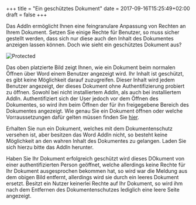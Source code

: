 +++
title = "Ein geschütztes Dokument"
date = 2017-09-16T15:25:49+02:00
draft = false
+++

Das AddIn ermöglicht Ihnen eine feingranulare Anpassung von Rechten an Ihrem Dokument. Setzen Sie einige Rechte für Benutzer, so muss sicher gestellt werden, dass sich nur diese auch den Inhalt des Dokumentes anzeigen lassen können. Doch wie sieht ein geschütztes Dokument aus?

![Protected](/img/003_Protected.png)

Das oben platzierte Bild zeigt Ihnen, wie ein Dokument beim normalen Öffnen über Word einem Benutzer angezeigt wird. Ihr Inhalt ist geschützt, es gibt keine Möglichkeit darauf zuzugreifen.
Dieser Inhalt wird jedem Benutzer angezeigt, der dieses Dokument ohne Authentifizierung probiert zu öffnen. Sowohl bei nicht installiertem AddIn, als auch bei installiertem AddIn. Authentifiziert sich der User jedoch vor dem Öffnen des Dokumentes, so wird ihm beim Öffnen der für ihn freigegebene Bereich des Dokumentes angezeigt. Wie genau Sie ein Dokument öffnen oder welche Vorraussetzungen dafür gelten müssen finden Sie [hier](/000_enhancedrms/functions/#ein-dokument-öffnen).

Erhalten Sie nun ein Dokument, welches mit dem Dokumentenschutz versehen ist, aber besitzen das Word AddIn nicht, so besteht keine Möglichkeit an den wahren Inhalt des Dokumentes zu gelangen. Laden Sie sich hierzu bitte das AddIn herunter.

Haben Sie Ihr Dokument erfolgreich geschützt wird dieses DOkument von einer authentifizierten Person geöffnet, welche allerdings keine Rechte für Ihr Dokument ausgesprochen bekommen hat, so wird war die Meldung aus dem obigen Bild entfernt, allerdings wird sie durch ein leeres Dokument ersetzt. Besitzt ein Nutzer keinerlei Rechte auf Ihr Dokument, so wird ihm nach dem Entfernen des Dokumentenschutzes lediglich eine leere Seite angezeigt.